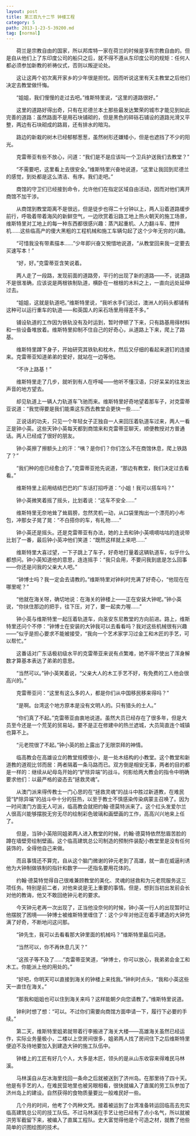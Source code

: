 ```yaml
---
layout: post
title: 第三百九十二节 钟楼工程
category: 5
path: 2013-1-23-5-39200.md
tag: [normal]
---
```


　　荷兰是宗教自由的国家，所以邦库特一家在荷兰的时候是享有宗教自由的。但是自从他们上了东印度公司的船只之后，就不得不遵从东印度公司的规矩：任何人都必须参加新教的祈祷仪式，否则以叛逆论处。

　　这让这两个初次离开家乡的少年很是担忧。因而听说这里有天主教堂之后他们决定去教堂做忏悔。

　　“姐姐，我们慢慢的走过去吧。”维斯特里说，“这里的道路很好。”

　　这里的道路好得出奇，只有在尼德兰本土那些最发达繁荣的城市才能见到如此完善的道路：虽然路面不是用石块铺砌的，但是黑色的碎砾石铺设的道路光滑又平整，两边有石块砌成的路肩，还有排水的暗沟。

　　路边的新栽的树木已经郁郁葱葱，虽然树形还嫌矮小，但是也遮挡了不少的阳光。

　　克雷蒂亚有些不放心，问道：“我们是不是应该叫一个卫兵护送我们去教堂？”

　　“不需要吧，这里看上去很安全。”维斯特里兴奋地说道，“这里让我回到尼德兰的感觉，到处都是这么清洁、有序。我们走吧。”

　　商馆的守卫们已经接到命令，允许他们在指定区域自由活动，因而对他们离开商馆不加干涉。

　　从商馆到教堂距离不是很远，但是徒步也得二十分钟以上，两人沿着道路缓步前行，呼吸着带着海风的新鲜空气，一边欣赏着沿路工地上热火朝天的施工场景，维斯特里对工地上的每一种东西都很感兴趣：蒸汽起重机、人力翻斗车、搅拌机……这些临高产的傻大黑粗的工程机械和施工车辆勾起了这个少年无穷的兴趣。

　　“可惜我没有带素描本……”少年即兴奋又惋惜地说道，“从教堂回来我一定要去买速写本！”

　　“好，好。”克雷蒂亚含笑说着。

　　两人走了一段路，发现前面的道路旁，平行的出现了新的道路——不，说道路不是很准确，应该说是两根铁制轨道，横卧在一根根的木料之上，一直向远处延伸过去。

　　“姐姐，这就是轨道吧。”维斯特里说，“我听水手们说过，澳洲人的码头都铺有这种可以运行重车的轨道——和英国人的采石场里用得差不多。”

　　铺设轨道的工作因为铁轨没有及时运到，暂时停顿了下来，只有路基用得材料和一些设备堆放着。维斯特里抑制不住自己的好奇心，从道路上下来，爬上了路基。

　　维斯特里蹲下身子，开始研究其铁轨和枕木，然后又仔细的看起来道钉的连接来。克雷蒂亚知道弟弟的爱好，就站在一边等他。

　　“不许上路基！”

　　维斯特里走了几步，就听到有人在呼喊——他听不懂汉语，只好呆呆的往发出声音的地方望去。

　　却见轨道上一辆人力轨道车飞驰而来。维斯特里好奇地望着那车子，对克雷蒂亚说道：“我觉得要是我们能乘这东西去教堂会更快一些……”

　　正说话的功夫，只见一个年轻女子正独自一人来回压着轨道车过来，两人一看正是钟小英。这些天钟小英每天都到商馆来和克雷蒂亚聊天，顺便教授对方普通话。两人已经成了很好的朋友。

　　钟小英擦了擦额头上的汗：“咦？是你们？你们怎么不在商馆休息，爬上铁路了？”

　　“我们种的痘已经愈合了。”克雷蒂亚抢先说道，“那边有教堂，我们决定过去看看。”

　　维斯特里上前用结结巴巴的广东话打招呼道：“小姐！我可以搭车吗？”

　　钟小英微笑着摇了摇头，比划着说：“这车不安全……”

　　维斯特里无奈地耸了耸肩膀，忽然灵机一动，从口袋里掏出一个漂亮的小布包，冲那女子晃了晃：“不白搭你的车，有礼物……”

　　钟小英还是摇头。还是克雷蒂亚有办法，她的上去和钟小英嘀嘀咕咕的连说带比划了一番，最后钟小英冲他们笑道：“既然这样就上来吧……”

　　维斯特里大喜过望，一下子跳上了车子，好奇地打量着这辆轨道车，似乎什么都想问。钟小英知道他的意思，连连摇手：“我只会用，不要问我到底是怎么回事——你还是问我的父亲大人吧。”

　　“钟博士吗？我一定会去请教的。”维斯特里对钟利时充满了好奇心，“他现在在哪里呢？”

　　“他就在海关呀，确切地说：在海关的钟楼上——正在安装大钟呢。”钟小英说，“你扶住那边的把手，往下压，对了，要一起卖力喔……”

　　钟小英与维斯特里一起压着轨道车，向圣安东尼教堂的方向前进。路上，维斯特里还问个不停：“钟博士在安装的大钟我可以去看看吗？我对这些机械很有兴趣——”似乎是担心要求不能被接受，“我向一个艺术家学习过金工和木匠的手艺，可以帮忙。”

　　这番话对广东话极初级水平的克雷蒂亚来说有点繁难，她不得不使出了浑身解数才算基本表达了弟弟的意思。

　　“当然可以。”钟小英笑着说，“父亲大人的木工手艺不好，有免费的工人他会很高兴的。”

　　克雷蒂亚问：“这里有这么多的人，都是你们从中国移民移来得吗？”

　　“是啊。台湾这个地方原本是没有文明人的。只有猎头的土人。”

　　“你们真了不起。”克雷蒂亚由衷地说道。虽然大员已经存在了很多年，但是大员至今还是一个荒芜的贸易站，要不是正在修建中的热兰遮城，大员简直连个城镇也算不上。

　　“元老院很了不起。”钟小英的脸上露出了无限崇拜的神情。

　　临高教会在高雄设立的教堂规模很小，是一处木结构的小教堂。这个教堂和新道教的道观比邻而居：两者隔着一条马路而已。双方倒是相安无事，两者的目的都是一样的：继续从屺母岛开始的“铲除异端”的战斗。何影给两大教会的指令中明确要求他们：以最严格的姿态去“拯救灵魂”。

　　从澳门派来得传教士一门心思的在“拯救灵魂”的战斗中胜过新道教，在难民营“铲除异端”的战斗中十分的狂热，以至于教士不慎感染传染病蒙主召唤了。因为一时间澳门方面无人可派，临高教会就把约翰·德莫特派来了。这个红头发爱尔兰人很高兴能够摆脱无穷无尽的绘制彩色玻璃和画壁画的工作，高高兴兴地来上任了。

　　但是，当钟小英陪同姐弟两人进入教堂的时候，约翰·德莫特依然愁眉苦脸的蹲在墙壁旁绘制壁画。这个临高建筑总公司制造的预制件装配小教堂里是没有任何装饰的，全得他自己来做。

　　而且事情还不算完，自从这个脑门微谢的钟元老到了高雄，就一直在威逼利诱他为大钟制做铁制的指针和数字——还指名要用花体的。

　　约翰·德莫特觉得自己很难兼顾教堂的美化、灵魂的拯救和为元老院服务这三项任务。特别是前二者，对他来说是无上重要的事情。但是，想到当初出发前会长对他的教诲，他又不敢回绝钟元老的要求。

　　今天钟元老再一次出现了，正当他没奈何的时候，钟小英一行人的出现暂时让他摆脱了困境——钟博士被维斯特里缠住了：这个少年对他正在着手建造的大钟充满了好奇，不断地问这问那。

　　“钟先生，我可以去看看那大钟里面的机械吗？”维斯特里最后问道。

　　“当然可以，你不再休息几天？”

　　“这孩子等不及了……”克雷蒂亚笑道，“钟博士，你可以放心，我弟弟会金工和木工。你能派上他的用处的。”

　　“好吧，你明天可以直接到海关的钟楼上来找我。”钟利时点头，“我和小英这些天一直住在海关。”

　　“那我和姐姐也可以住到海关来吗？这样能朝夕向您请教了。”维斯特里说道。

　　钟利时想了想：“可以。不过你们需要向商馆方面申请一下，履行下必要的手续。”

　　第二天，维斯特里姐弟就带着行李搬进了海关大楼——高雄海关虽然已经运作，实际业务量极小，二楼以上空房间很多，姐弟两人找了房间住下之后维斯特里便迫不及待地要加入到建造大钟的施工队伍中。

　　钟楼上的工匠有好几个人，大多是木匠，领头的是从山东收容来得难民马林溪。

　　马林溪自从在冰海里找回一条命之后就被送到了济州岛。在那里待了四十天。他是有手艺的人，在难民营地里也被另眼相看，很快就编入了直属的劳工队参加了济州岛上的建设。自然获得的食物质量要比一般难民好一些。

　　几个月的时间，他考了个丙种文凭。接着被运到了台湾准备转运回临高去充实临高建筑总公司的技工队伍。不过马林溪在手艺让他已经有了点小名气，所以就被洪劳军截留下来，被编入了直属工程队。史大富觉得他是个可造之材，就教了他些简单的识图绘图的技术。
